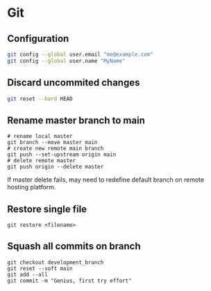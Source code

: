 # Git

## Configuration

```bash
git config --global user.email "me@example.com"
git config --global user.name "MyName"
```

## Discard uncommited changes

```bash
git reset --hard HEAD
```

## Rename master branch to main

```
# rename local master
git branch --move master main
# create new remote main branch
git push --set-upstream origin main
# delete remote master
git push origin --delete master
```

If master delete fails, may need to redefine default branch on remote hosting platform.

## Restore single file

```
git restore <filename>
```

## Squash all commits on branch

```
git checkout development_branch
git reset --soft main
git add --all
git commit -m "Genius, first try effort"
```
